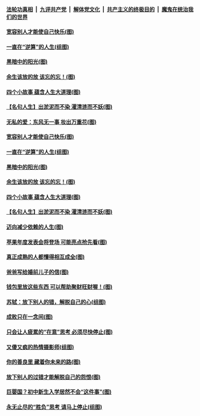 ####  [法轮功真相](../../../../basic/blob/master/README.md?t=09101800) &nbsp;|&nbsp; [九评共产党](../../../../9ping.md/blob/master/README.md?t=09101800) &nbsp;|&nbsp; [解体党文化](../../../../jtdwh.md/blob/master/README.md?t=09101800)  &nbsp;|&nbsp; [共产主义的终极目的](../../../../gczydzjmd.md/blob/master/README.md?t=09101800) &nbsp;|&nbsp; [魔鬼在统治我们的世界](../../../../mgztzwmdsj.md/blob/master/README.md?t=09101800) 

#### [宽容别人才能使自己快乐(图)](../pages/p8/906553.md?t=09101800) 

#### [一直在“逆算”的人生(组图)](../pages/p8/906796.md?t=09101800) 

#### [黑暗中的阳光(图)](../pages/p8/904616.md?t=09101800) 

#### [余生该放的放 该忘的忘！(图)](../pages/p8/906090.md?t=09101800) 

#### [四个小故事 蕴含人生大道理(图)](../pages/p8/906252.md?t=09101800) 

#### [【名句人生】出淤泥而不染 濯清涟而不妖(图)](../pages/p8/906444.md?t=09101800) 

#### [无私的爱：东风无一事 妆出万重花(图)](../pages/p8/906862.md?t=09101800) 

#### [宽容别人才能使自己快乐(图)](../pages/p8/906553.md?t=09101800) 

#### [一直在“逆算”的人生(组图)](../pages/p8/906796.md?t=09101800) 

#### [黑暗中的阳光(图)](../pages/p8/904616.md?t=09101800) 

#### [余生该放的放 该忘的忘！(图)](../pages/p8/906090.md?t=09101800) 

#### [四个小故事 蕴含人生大道理(图)](../pages/p8/906252.md?t=09101800) 

#### [【名句人生】出淤泥而不染 濯清涟而不妖(图)](../pages/p8/906444.md?t=09101800) 

#### [迈向减少依赖的人生(图)](../pages/p8/906794.md?t=09101800) 

#### [苹果年度发表会将登场 可能亮点抢先看(图)](../pages/p8/906649.md?t=09101800) 

#### [真正成熟的人都懂得相互成全(图)](../pages/p8/906442.md?t=09101800) 

#### [爸爸写给婚前儿子的信(图)](../pages/p8/905680.md?t=09101800) 

#### [钱包里放这些东西 可以帮助聚财旺财喔！(图)](../pages/p8/906544.md?t=09101800) 

#### [苏轼：放下别人的错，解脱自己的心(组图)](../pages/p8/906304.md?t=09101800) 

#### [成败只在一念间(图)](../pages/p8/906079.md?t=09101800) 

#### [只会让人疲累的“在意”思考 必须尽快停止(图)](../pages/p8/906648.md?t=09101800) 

#### [又傻又疯的热情摄影师(组图)](../pages/p8/906543.md?t=09101800) 

#### [你的善良里 藏着你未来的路(图)](../pages/p8/906636.md?t=09101800) 

#### [放下别人的过错才能解脱自己的怨恨(图)](../pages/p8/906302.md?t=09101800) 

#### [巨婴国？初中新生入学居然不会“这件事”(图)](../pages/p8/906524.md?t=09101800) 

#### [永无止尽的“胜负”思考 请马上停止(组图)](../pages/p8/906502.md?t=09101800) 

